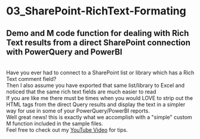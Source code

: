 # 03_SharePoint-RichText-Formating
## Demo and M code function for dealing with Rich Text results from a direct SharePoint connection with PowerQuery and PowerBI<br>
<br>
Have you ever had to connect to a SharePoint list or library which has a Rich Text comment field? <br>
Then I also assume you have exported that same list/library to Excel and noticed that the same rich text fields are much easier to read <br>
If you are like me there must be times when you would LOVE to strip out the HTML tags from the direct Query results and display the text in a simpler way for use in some of your PowerQuery/PowerBI reports.<br>
Well great news! this is exactly what we accomplish with a "simple" custom M function included in the sample files.<br>
Feel free to check out my <a href="https://www.youtube.com/channel/UCxZ-mXY87mHC08QgVbezWEw">YouTube Video</a> for tips.
